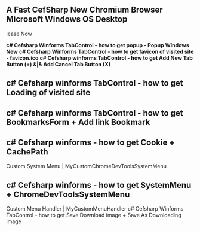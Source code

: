 ## A Fast CefSharp New Chromium Browser Microsoft Windows OS Desktop

lease Now

**c# Cefsharp Winforms TabControl - how to get popup - Popup Windows New**
**c# Cefsharp Winforms TabControl - how to get favicon of visited site - favicon.ico**
**c# Cefsharp winforms TabControl - how to get Add New Tab Button (+) &|& Add Cancel Tab Button (X)**
## c# Cefsharp winforms TabControl - how to get Loading of visited site
## c# Cefsharp winforms TabControl - how to get BookmarksForm + Add link Bookmark
## c# Cefsharp winforms - how to get Cookie + CachePath
Custom System Menu | MyCustomChromeDevToolsSystemMenu
## c# Cefsharp winforms - how to get SystemMenu + ChromeDevToolsSystemMenu

Custom Menu Handler | MyCustomMenuHandler
c# Cefsharp Winforms TabControl - how to get Save Download image + Save As Downloading image

